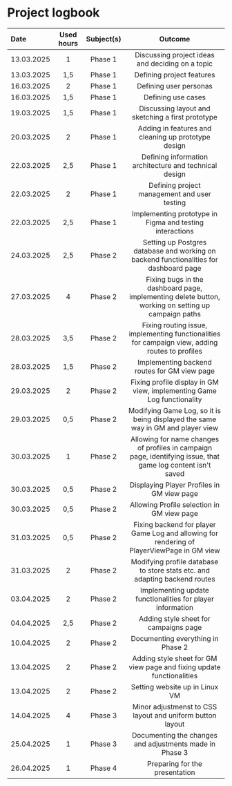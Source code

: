 # Project logbook

| Date  | Used hours | Subject(s) |  Outcome |
| :---  |     :---:      |     :---:      |     :---:      |
| 13.03.2025 | 1 | Phase 1  | Discussing project ideas and deciding on a topic  |
| 13.03.2025 | 1,5 | Phase 1  | Defining project features |
| 16.03.2025 | 2 | Phase 1  | Defining user personas |
| 16.03.2025 | 1,5 | Phase 1  | Defining use cases |
| 19.03.2025 | 1,5 | Phase 1  | Discussing layout and sketching a first prototype |
| 20.03.2025 | 2 | Phase 1  | Adding in features and cleaning up prototype design |
| 22.03.2025 | 2,5 | Phase 1  | Defining information architecture and technical design |
| 22.03.2025 | 2 | Phase 1  | Defining project management and user testing |
| 22.03.2025 | 2,5 | Phase 1  | Implementing prototype in Figma and testing interactions |
| 24.03.2025 | 2,5 | Phase 2  | Setting up Postgres database and working on backend functionalities for dashboard page |
| 27.03.2025 | 4 | Phase 2 | Fixing bugs in the dashboard page, implementing delete button, working on setting up campaign paths |
| 28.03.2025 | 3,5 | Phase 2 | Fixing routing issue, implementing functionalities for campaign view, adding routes to profiles |
| 28.03.2025 | 1,5 | Phase 2 | Implementing backend routes for GM view page |
| 29.03.2025 | 2 | Phase 2 | Fixing profile display in GM view, implementing Game Log functionality |
| 29.03.2025 | 0,5 | Phase 2 | Modifying Game Log, so it is being displayed the same way in GM and player view |
| 30.03.2025 | 1 | Phase 2 | Allowing for name changes of profiles in campaign page, identifying issue, that game log content isn't saved |
| 30.03.2025 | 0,5 | Phase 2 | Displaying Player Profiles in GM view page |
| 30.03.2025 | 0,5 | Phase 2 | Allowing Profile selection in GM view page |
| 31.03.2025 | 0,5 | Phase 2 | Fixing backend for player Game Log and allowing for rendering of PlayerViewPage in GM view |
| 31.03.2025 | 2 | Phase 2 | Modifying profile database to store stats etc. and adapting backend routes |
| 03.04.2025 | 2 | Phase 2 | Implementing update functionalities for player information |
| 04.04.2025 | 2,5 | Phase 2 | Adding style sheet for campaigns page |
| 10.04.2025 | 2 | Phase 2 | Documenting everything in Phase 2 |
| 13.04.2025 | 2 | Phase 2 | Adding style sheet for GM view page and fixing update functionalities |
| 13.04.2025 | 2 | Phase 2 | Setting website up in Linux VM |
| 14.04.2025 | 4 | Phase 3 | Minor adjustmenst to CSS layout and uniform button layout |
| 25.04.2025 | 1 | Phase 3 | Documenting the changes and adjustments made in Phase 3 |
| 26.04.2025 | 1 | Phase 4 | Preparing for the presentation |
